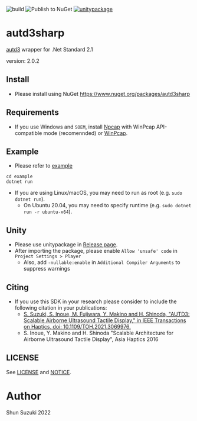![build](https://github.com/shinolab/autd3sharp/workflows/build/badge.svg)
![Publish to NuGet](https://github.com/shinolab/autd3sharp/workflows/Publish%20to%20NuGet/badge.svg)
[![unitypackage](https://github.com/shinolab/autd3sharp/workflows/unitypackage/badge.svg)](https://github.com/shinolab/autd3sharp/releases)

# autd3sharp

[autd3](https://github.com/shinolab/autd3) wrapper for .Net Standard 2.1

version: 2.0.2

## Install

* Please install using NuGet
    https://www.nuget.org/packages/autd3sharp

## Requirements

* If you use Windows and `SOEM`, install [Npcap](https://nmap.org/npcap/) with WinPcap API-compatible mode (recomennded) or [WinPcap](https://www.winpcap.org/).

## Example

* Please refer to [example](./example)

```
cd example
dotnet run
```

* If you are using Linux/macOS, you may need to run as root (e.g. `sudo dotnet run`).
    * On Ubuntu 20.04, you may need to specify runtime (e.g. `sudo dotnet run -r ubuntu-x64`).

## Unity

* Please use unitypackage in [Release page](https://github.com/shinolab/autd3sharp/releases).
* After importing the package, please enable `Allow 'unsafe' code` in `Project Settings > Player`
    * Also, add `-nullable:enable` in `Additional Compiler Arguments` to suppress warnings

## Citing

* If you use this SDK in your research please consider to include the following citation in your publications:
    * [S. Suzuki, S. Inoue, M. Fujiwara, Y. Makino and H. Shinoda, "AUTD3: Scalable Airborne Ultrasound Tactile Display," in IEEE Transactions on Haptics, doi: 10.1109/TOH.2021.3069976.](https://ieeexplore.ieee.org/document/9392322)
    * S. Inoue, Y. Makino and H. Shinoda "Scalable Architecture for Airborne Ultrasound Tactile Display", Asia Haptics 2016

## LICENSE

See [LICENSE](./LICENSE) and [NOTICE](./NOTICE).

# Author

Shun Suzuki 2022
